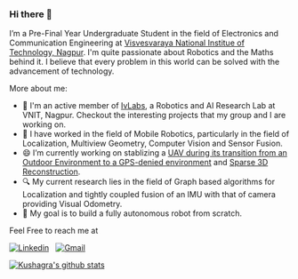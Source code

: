 ### Hi there 👋

I’m a Pre-Final Year Undergraduate Student in the field of Electronics and Communication Engineering at [Visvesvaraya National Institue of Technology, Nagpur](https://vnit.ac.in/). I'm quite passionate about Robotics and the Maths behind it. I believe that every problem in this world can be solved with the advancement of technology.

More about me:

- 🔭 I'm an active member of [IvLabs](https://www.ivlabs.in/), a Robotics and AI Research Lab at VNIT, Nagpur. Checkout the interesting projects that my group and I are working on.
- 💬 I have worked in the field of Mobile Robotics, particularly in the field of Localization, Multiview Geometry, Computer Vision and Sensor Fusion.
- 😄 I’m currently working on stablizing a [UAV during its transition from an Outdoor Environment to a GPS-denied environment](https://github.com/Kush0301/UAV-Localization) and [Sparse 3D Reconstruction](https://github.com/Kush0301/Structure-from-Motion).
- :mag: My current research lies in the field of Graph based algorithms for Localization and tightly coupled fusion of an IMU with that of camera providing Visual Odometry.
- :stars: My goal is to build a fully autonomous robot from scratch.

Feel Free to reach me at

[![Linkedin](https://img.shields.io/badge/LinkedIn-0077B5?style=for-the-badge&logo=linkedin&logoColor=white)](https://www.linkedin.com/in/kushagra-srivastava-8ba9801a3/)
&nbsp;
[![Gmail](https://img.shields.io/badge/Gmail-D14836?style=for-the-badge&logo=gmail&logoColor=white)](mailto:kushagra2000@gmail.com)
&nbsp;

[![Kushagra's github stats](https://github-readme-stats.vercel.app/api?username=Kush0301)](https://github.com/Kush0301/github-readme-stats)
